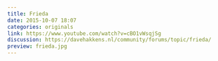 ```yaml
---
title: Frieda
date: 2015-10-07 18:07
categories: originals
link: https://www.youtube.com/watch?v=cBO1vWsqjSg
discussion: https://davehakkens.nl/community/forums/topic/frieda/
preview: frieda.jpg
---
```

